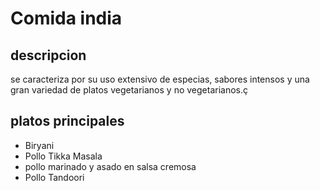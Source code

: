 # Comida india 

## descripcion 
se caracteriza por su uso extensivo de especias, sabores intensos y una gran variedad de platos vegetarianos y no vegetarianos.ç

## platos principales 

- Biryani
- Pollo Tikka Masala
- pollo marinado y asado en salsa cremosa
- Pollo Tandoori